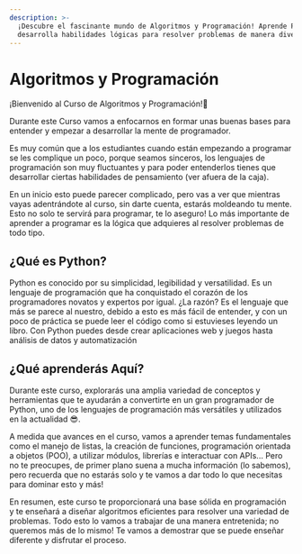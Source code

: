 ```yaml
---
description: >-
  ¡Descubre el fascinante mundo de Algoritmos y Programación! Aprende Python y
  desarrolla habilidades lógicas para resolver problemas de manera divertida.
---
```

# Algoritmos y Programación 

¡Bienvenido al Curso de Algoritmos y Programación!🎉

Durante este Curso vamos a enfocarnos en formar unas buenas bases para entender y empezar a desarrollar la mente de programador.

Es muy común que a los estudiantes cuando están empezando a programar se les complique un poco, porque seamos sinceros, los lenguajes de programación son muy fluctuantes y para poder entenderlos tienes que desarrollar ciertas habilidades de pensamiento (ver afuera de la caja). 

En un inicio esto puede parecer complicado, pero vas a ver que mientras vayas adentrándote al curso, sin darte cuenta, estarás moldeando tu mente. Esto no solo te servirá para programar, te lo aseguro! Lo más importante de aprender a programar es la lógica que adquieres al resolver problemas de todo tipo.

## ¿Qué es Python? 

Python es conocido por su simplicidad, legibilidad y versatilidad. Es un lenguaje de programación que ha conquistado el corazón de los programadores novatos y expertos por igual. ¿La razón? Es el lenguaje que más se parece al nuestro, debido a esto es más fácil de entender, y con un poco de práctica se puede leer el código como si estuvieses leyendo un libro. Con Python puedes desde crear aplicaciones web y juegos hasta análisis de datos y automatización

## ¿Qué aprenderás Aquí? 

Durante este curso, explorarás una amplia variedad de conceptos y herramientas que te ayudarán a convertirte en un gran programador de Python, uno de los lenguajes de programación más versátiles y utilizados en la actualidad 😎.

A medida que avances en el curso, vamos a aprender temas fundamentales como el manejo de listas, la creación de funciones, programación orientada a objetos (POO), a utilizar módulos, librerías e interactuar con APIs... Pero no te preocupes, de primer plano suena a mucha información (lo sabemos), pero recuerda que no estarás solo y te vamos a dar todo lo que necesitas para dominar esto y más!

En resumen, este curso te proporcionará una base sólida en programación y te enseñará a diseñar algoritmos eficientes para resolver una variedad de problemas. Todo esto lo vamos a trabajar de una manera entretenida; no queremos más de lo mismo! Te vamos a demostrar que se puede enseñar diferente y disfrutar el proceso. 
